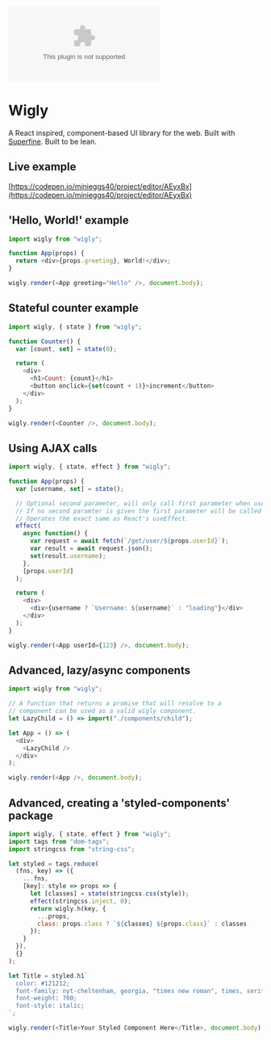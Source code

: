 [![gzip size](http://img.badgesize.io/https://unpkg.com/wigly/dist/wigly.es6.js.gz)](https://unpkg.com/wigly/dist/wigly.es6.js.gz)

# Wigly

A React inspired, component-based UI library for the web. Built with [Superfine](https://github.com/jorgebucaran/superfine/). Built to be lean.

## Live example

[https://codepen.io/minieggs40/project/editor/AEyxBx](https://codepen.io/minieggs40/project/editor/AEyxBx)

## 'Hello, World!' example

```javascript
import wigly from "wigly";

function App(props) {
  return <div>{props.greeting}, World!</div>;
}

wigly.render(<App greeting="Hello" />, document.body);
```

## Stateful counter example

```javascript
import wigly, { state } from "wigly";

function Counter() {
  var [count, set] = state(0);

  return (
    <div>
      <h1>Count: {count}</h1>
      <button onclick={set(count + 1)}>increment</button>
    </div>
  );
}

wigly.render(<Counter />, document.body);
```

## Using AJAX calls

```javascript
import wigly, { state, effect } from "wigly";

function App(props) {
  var [username, set] = state();

  // Optional second parameter, will only call first parameter when userId value changes.
  // If no second paramter is given the first parameter will be called after every render.
  // Operates the exact same as React's useEffect.
  effect(
    async function() {
      var request = await fetch(`/get/user/${props.userId}`);
      var result = await request.json();
      set(result.username);
    },
    [props.userId]
  );

  return (
    <div>
      <div>{username ? `Username: ${username}` : "loading"}</div>
    </div>
  );
}

wigly.render(<App userId={123} />, document.body);
```

## Advanced, lazy/async components

```javascript
import wigly from "wigly";

// A function that returns a promise that will resolve to a
// component can be used as a valid wigly component.
let LazyChild = () => import("./components/child");

let App = () => (
  <div>
    <LazyChild />
  </div>
);

wigly.render(<App />, document.body);
```

## Advanced, creating a 'styled-components' package

```javascript
import wigly, { state, effect } from "wigly";
import tags from "dom-tags";
import stringcss from "string-css";

let styled = tags.reduce(
  (fns, key) => ({
    ...fns,
    [key]: style => props => {
      let [classes] = state(stringcss.css(style));
      effect(stringcss.inject, 0);
      return wigly.h(key, {
        ...props,
        class: props.class ? `${classes} ${props.class}` : classes
      });
    }
  }),
  {}
);

let Title = styled.h1`
  color: #121212;
  font-family: nyt-cheltenham, georgia, "times new roman", times, serif;
  font-weight: 700;
  font-style: italic;
`;

wigly.render(<Title>Your Styled Component Here</Title>, document.body);
```
